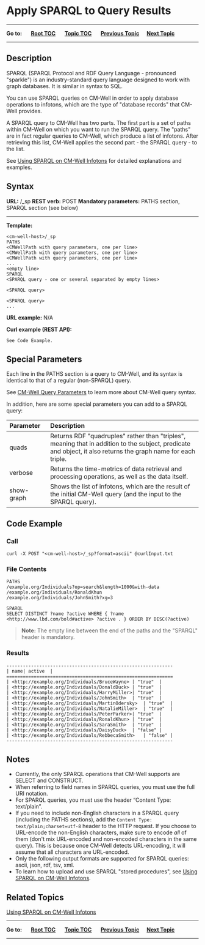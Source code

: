# Apply SPARQL to Query Results #

----

**Go to:** &nbsp;&nbsp;&nbsp;&nbsp; [**Root TOC**](CM-Well.RootTOC.md) &nbsp;&nbsp;&nbsp;&nbsp; [**Topic TOC**](API.TOC.md) &nbsp;&nbsp;&nbsp;&nbsp; [**Previous Topic**](API.Query.QueryForInfotonsUsingFieldConditions.md)&nbsp;&nbsp;&nbsp;&nbsp; [**Next Topic**](API.Query.ApplySPARQLToEntireGraph.md)  

----

## Description ##

SPARQL (SPARQL Protocol and RDF Query Language - pronounced "sparkle") is an industry-standard query language designed to work with graph databases. It is similar in syntax to SQL.

You can use SPARQL queries on CM-Well in order to apply database operations to infotons, which are the type of "database records" that CM-Well provides. 

A SPARQL query to CM-Well has two parts. The first part is a set of paths within CM-Well on which you want to run the SPARQL query. The "paths" are in fact regular queries to CM-Well, which produce a list of infotons. After retrieving this list, CM-Well applies the second part - the SPARQL query - to the list.

See [Using SPARQL on CM-Well Infotons](DevGuide.UsingSPARQLOnCM-WellInfotons.md) for detailed explanations and examples.

## Syntax ##

**URL:** <cm-well-host>/_sp
**REST verb:** POST
**Mandatory parameters:** PATHS section, SPARQL section (see below)

----------

**Template:**

    <cm-well-host>/_sp 
    PATHS
    <CMWellPath with query parameters, one per line>
    <CMWellPath with query parameters, one per line>
    <CMWellPath with query parameters, one per line>
    ...
    <empty line>
    SPARQL
    <SPARQL query - one or several separated by empty lines>

    <SPARQL query>

    <SPARQL query>
    ...

**URL example:** N/A

**Curl example (REST API):**

    See Code Example.

## Special Parameters ##

Each line in the PATHS section is a query to CM-Well, and its syntax is identical to that of a regular (non-SPARQL) query.

See [CM-Well Query Parameters](API.QueryParameters.md) to learn more about CM-Well query syntax.

In addition, here are some special parameters you can add to a SPARQL query:

Parameter&nbsp;&nbsp; | Description
:----------|:------------
quads | Returns RDF "quadruples" rather than "triples", meaning that in addition to the subject, predicate and object, it also returns the graph name for each triple.
verbose | Returns the time-metrics of data retrieval and processing operations, as well as the data itself.
show-graph | Shows the list of infotons, which are the result of the initial CM-Well query (and the input to the SPARQL query).

## Code Example ##

### Call ###

    curl -X POST "<cm-well-host>/_sp?format=ascii" @curlInput.txt

### File Contents ###

    PATHS
    /example.org/Individuals?op=search&length=1000&with-data
    /example.org/Individuals/RonaldKhun
    /example.org/Individuals/JohnSmith?xg=3
    
    SPARQL
    SELECT DISTINCT ?name ?active WHERE { ?name <http://www.lbd.com/bold#active> ?active . } ORDER BY DESC(?active)

>**Note:** The empty line between the end of the paths and the "SPARQL" header is mandatory.

### Results ###

    -------------------------------------------------------------
    | name| active  |
    =============================================================
    | <http://example.org/Individuals/BruceWayne> | "true"  |
    | <http://example.org/Individuals/DonaldDuck> | "true"  |
    | <http://example.org/Individuals/HarryMiller>| "true"  |
    | <http://example.org/Individuals/JohnSmith>  | "true"  |
    | <http://example.org/Individuals/MartinOdersky>  | "true"  |
    | <http://example.org/Individuals/NatalieMiller>  | "true"  |
    | <http://example.org/Individuals/PeterParker>| "true"  |
    | <http://example.org/Individuals/RonaldKhun> | "true"  |
    | <http://example.org/Individuals/SaraSmith>  | "true"  |
    | <http://example.org/Individuals/DaisyDuck>  | "false" |
    | <http://example.org/Individuals/RebbecaSmith>   | "false" |
    -------------------------------------------------------------

## Notes ##

* Currently, the only SPARQL operations that CM-Well supports are SELECT and CONSTRUCT.
* When referring to field names in SPARQL queries, you must use the full URI notation.
* For SPARQL queries, you must use the header “Content Type: text/plain”.
* If you need to include non-English characters in a SPARQL query (including the PATHS sections), add the `Content Type: text/plain;charset=utf-8` header to the HTTP request. If you choose to URL-encode the non-English characters, make sure to encode *all* of them (don't mix URL-encoded and non-encoded characters in the same query). This is because once CM-Well detects URL-encoding, it will assume that all characters are URL-encoded.
* Only the following output formats are supported for SPARQL queries: ascii, json, rdf, tsv, xml.
* To learn how to upload and use SPARQL "stored procedures", see [Using SPARQL on CM-Well Infotons](DevGuide.UsingSPARQLOnCM-WellInfotons.md).

## Related Topics ##
[Using SPARQL on CM-Well Infotons](DevGuide.UsingSPARQLOnCM-WellInfotons.md)


----

**Go to:** &nbsp;&nbsp;&nbsp;&nbsp; [**Root TOC**](CM-Well.RootTOC.md) &nbsp;&nbsp;&nbsp;&nbsp; [**Topic TOC**](API.TOC.md) &nbsp;&nbsp;&nbsp;&nbsp; [**Previous Topic**](API.Query.QueryForInfotonsUsingFieldConditions.md)&nbsp;&nbsp;&nbsp;&nbsp; [**Next Topic**](API.Query.ApplySPARQLToEntireGraph.md)  

----